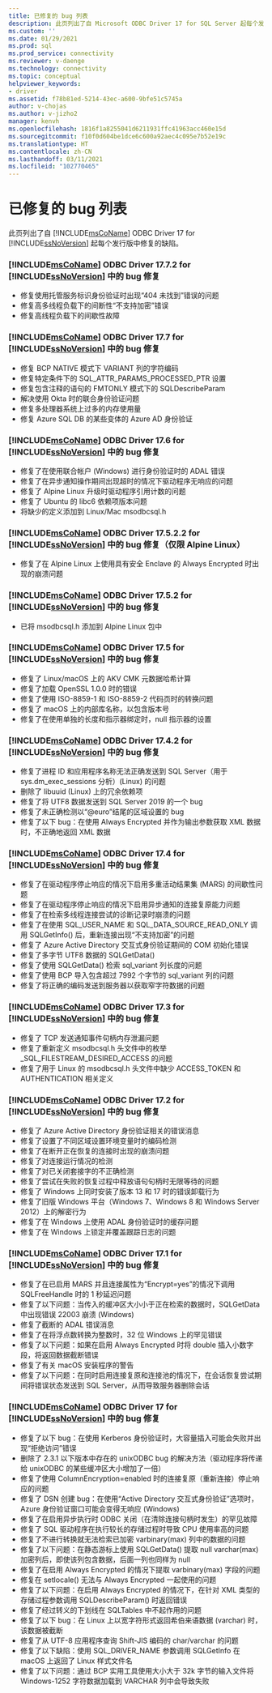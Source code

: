 ```yaml
---
title: 已修复的 bug 列表
description: 此页列出了自 Microsoft ODBC Driver 17 for SQL Server 起每个发行版中修复的缺陷。
ms.custom: ''
ms.date: 01/29/2021
ms.prod: sql
ms.prod_service: connectivity
ms.reviewer: v-daenge
ms.technology: connectivity
ms.topic: conceptual
helpviewer_keywords:
- driver
ms.assetid: f78b81ed-5214-43ec-a600-9bfe51c5745a
author: v-chojas
ms.author: v-jizho2
manager: kenvh
ms.openlocfilehash: 1816f1a8255041d6211931ffc41963acc460e15d
ms.sourcegitcommit: f10f0d604be1dce6c600a92aec4c095e7b52e19c
ms.translationtype: HT
ms.contentlocale: zh-CN
ms.lasthandoff: 03/11/2021
ms.locfileid: "102770465"
---
```

# <a name="list-of-bugs-fixed"></a>已修复的 bug 列表

此页列出了自 [!INCLUDE[msCoName](../../includes/msconame_md.md)] ODBC Driver 17 for [!INCLUDE[ssNoVersion](../../includes/ssnoversion-md.md)] 起每个发行版中修复的缺陷。

### <a name="bug-fixes-in-the-msconame-odbc-driver-1772-for-ssnoversion"></a>[!INCLUDE[msCoName](../../includes/msconame_md.md)] ODBC Driver 17.7.2 for [!INCLUDE[ssNoVersion](../../includes/ssnoversion-md.md)] 中的 bug 修复

- 修复使用托管服务标识身份验证时出现“404 未找到”错误的问题
- 修复高多线程负载下的间断性“不支持加密”错误
- 修复高线程负载下的间歇性故障

### <a name="bug-fixes-in-the-msconame-odbc-driver-177-for-ssnoversion"></a>[!INCLUDE[msCoName](../../includes/msconame_md.md)] ODBC Driver 17.7 for [!INCLUDE[ssNoVersion](../../includes/ssnoversion-md.md)] 中的 bug 修复

- 修复 BCP NATIVE 模式下 VARIANT 列的字符编码
- 修复特定条件下的 SQL_ATTR_PARAMS_PROCESSED_PTR 设置
- 修复包含注释的语句的 FMTONLY 模式下的 SQLDescribeParam
- 解决使用 Okta 时的联合身份验证问题
- 修复多处理器系统上过多的内存使用量
- 修复 Azure SQL DB 的某些变体的 Azure AD 身份验证

### <a name="bug-fixes-in-the-msconame-odbc-driver-176-for-ssnoversion"></a>[!INCLUDE[msCoName](../../includes/msconame_md.md)] ODBC Driver 17.6 for [!INCLUDE[ssNoVersion](../../includes/ssnoversion-md.md)] 中的 bug 修复

- 修复了在使用联合帐户 (Windows) 进行身份验证时的 ADAL 错误
- 修复了在异步通知操作期间出现超时的情况下驱动程序无响应的问题
- 修复了 Alpine Linux 升级时驱动程序引用计数的问题
- 修复了 Ubuntu 的 libc6 依赖项版本问题
- 将缺少的定义添加到 Linux/Mac msodbcsql.h

### <a name="bug-fixes-in-the-msconame-odbc-driver-17522-for-ssnoversion-alpine-linux-only"></a>[!INCLUDE[msCoName](../../includes/msconame_md.md)] ODBC Driver 17.5.2.2 for [!INCLUDE[ssNoVersion](../../includes/ssnoversion-md.md)] 中的 bug 修复（仅限 Alpine Linux）

- 修复了在 Alpine Linux 上使用具有安全 Enclave 的 Always Encrypted 时出现的崩溃问题

### <a name="bug-fixes-in-the-msconame-odbc-driver-1752-for-ssnoversion"></a>[!INCLUDE[msCoName](../../includes/msconame_md.md)] ODBC Driver 17.5.2 for [!INCLUDE[ssNoVersion](../../includes/ssnoversion-md.md)] 中的 bug 修复

- 已将 msodbcsql.h 添加到 Alpine Linux 包中

### <a name="bug-fixes-in-the-msconame-odbc-driver-175-for-ssnoversion"></a>[!INCLUDE[msCoName](../../includes/msconame_md.md)] ODBC Driver 17.5 for [!INCLUDE[ssNoVersion](../../includes/ssnoversion-md.md)] 中的 bug 修复

- 修复了 Linux/macOS 上的 AKV CMK 元数据哈希计算
- 修复了加载 OpenSSL 1.0.0 时的错误
- 修复了使用 ISO-8859-1 和 ISO-8859-2 代码页时的转换问题
- 修复了 macOS 上的内部库名称，以包含版本号
- 修复了在使用单独的长度和指示器绑定时，null 指示器的设置

### <a name="bug-fixes-in-the-msconame-odbc-driver-1742-for-ssnoversion"></a>[!INCLUDE[msCoName](../../includes/msconame_md.md)] ODBC Driver 17.4.2 for [!INCLUDE[ssNoVersion](../../includes/ssnoversion-md.md)] 中的 bug 修复

 - 修复了进程 ID 和应用程序名称无法正确发送到 SQL Server（用于 sys.dm_exec_sessions 分析）(Linux) 的问题
 - 删除了 libuuid (Linux) 上的冗余依赖项
 - 修复了将 UTF8 数据发送到 SQL Server 2019 的一个 bug
 - 修复了未正确检测以“@euro”结尾的区域设置的 bug
 - 修复了以下 bug：在使用 Always Encrypted 并作为输出参数获取 XML 数据时，不正确地返回 XML 数据

### <a name="bug-fixes-in-the-msconame-odbc-driver-174-for-ssnoversion"></a>[!INCLUDE[msCoName](../../includes/msconame_md.md)] ODBC Driver 17.4 for [!INCLUDE[ssNoVersion](../../includes/ssnoversion-md.md)] 中的 bug 修复

- 修复了在驱动程序停止响应的情况下启用多重活动结果集 (MARS) 的间歇性问题
- 修复了在驱动程序停止响应的情况下启用异步通知的连接复原能力问题
- 修复了在检索多线程连接尝试的诊断记录时崩溃的问题
- 修复了在使用 SQL_USER_NAME 和 SQL_DATA_SOURCE_READ_ONLY 调用 SQLGetInfo() 后，重新连接出现“不支持加密”的问题
- 修复了 Azure Active Directory 交互式身份验证期间的 COM 初始化错误
- 修复了多字节 UTF8 数据的 SQLGetData()
- 修复了使用 SQLGetData() 检索 sql_variant 列长度的问题
- 修复了使用 BCP 导入包含超过 7992 个字节的 sql_variant 列的问题
- 修复了将正确的编码发送到服务器以获取窄字符数据的问题

### <a name="bug-fixes-in-the-msconame-odbc-driver-173-for-ssnoversion"></a>[!INCLUDE[msCoName](../../includes/msconame_md.md)] ODBC Driver 17.3 for [!INCLUDE[ssNoVersion](../../includes/ssnoversion-md.md)] 中的 bug 修复

- 修复了 TCP 发送通知事件句柄内存泄漏问题
- 修复了重新定义 msodbcsql.h 头文件中的枚举 _SQL_FILESTREAM_DESIRED_ACCESS 的问题
- 修复了用于 Linux 的 msodbcsql.h 头文件中缺少 ACCESS_TOKEN 和 AUTHENTICATION 相关定义

### <a name="bug-fixes-in-the-msconame-odbc-driver-172-for-ssnoversion"></a>[!INCLUDE[msCoName](../../includes/msconame_md.md)] ODBC Driver 17.2 for [!INCLUDE[ssNoVersion](../../includes/ssnoversion-md.md)] 中的 bug 修复

- 修复了 Azure Active Directory 身份验证相关的错误消息
- 修复了设置了不同区域设置环境变量时的编码检测
- 修复了在断开正在恢复的连接时出现的崩溃问题
- 修复了对连接运行情况的检测
- 修复了对已关闭套接字的不正确检测
- 修复了尝试在失败的恢复过程中释放语句句柄时无限等待的问题
- 修复了 Windows 上同时安装了版本 13 和 17 时的错误卸载行为
- 修复了旧版 Windows 平台（Windows 7、Windows 8 和 Windows Server 2012）上的解密行为
- 修复了在 Windows 上使用 ADAL 身份验证时的缓存问题
- 修复了在 Windows 上锁定并覆盖跟踪日志的问题

### <a name="bug-fixes-in-the-msconame-odbc-driver-171-for-ssnoversion"></a>[!INCLUDE[msCoName](../../includes/msconame_md.md)] ODBC Driver 17.1 for [!INCLUDE[ssNoVersion](../../includes/ssnoversion-md.md)] 中的 bug 修复

- 修复了在已启用 MARS 并且连接属性为“Encrypt=yes”的情况下调用 SQLFreeHandle 时的 1 秒延迟问题
- 修复了以下问题：当传入的缓冲区大小小于正在检索的数据时，SQLGetData 中出现错误 22003 崩溃 (Windows)
- 修复了截断的 ADAL 错误消息
- 修复了在将浮点数转换为整数时，32 位 Windows 上的罕见错误
- 修复了以下问题：如果在启用 Always Encrypted 时将 double 插入小数字段，将返回数据截断错误
- 修复了有关 macOS 安装程序的警告
- 修复了以下问题：在同时启用连接复原和连接池的情况下，在会话恢复尝试期间将错误状态发送到 SQL Server，从而导致服务器删除会话

### <a name="bug-fixes-in-the-msconame-odbc-driver-17-for-ssnoversion"></a>[!INCLUDE[msCoName](../../includes/msconame_md.md)] ODBC Driver 17 for [!INCLUDE[ssNoVersion](../../includes/ssnoversion-md.md)] 中的 bug 修复

- 修复了以下 bug：在使用 Kerberos 身份验证时，大容量插入可能会失败并出现“拒绝访问”错误
- 删除了 2.3.1 以下版本中存在的 unixODBC bug 的解决方法（驱动程序将传递给 unixODBC 的某些缓冲区大小增加了一倍）
- 修复了使用 ColumnEncryption=enabled 时的连接复原（重新连接）停止响应的问题
- 修复了 DSN 创建 bug：在使用“Active Directory 交互式身份验证”选项时，Azure 身份验证窗口可能会变得无响应 (Windows)
- 修复了在启用异步执行时 ODBC 关闭（在清除连接句柄时发生）的罕见故障
- 修复了 SQL 驱动程序在执行较长的存储过程时导致 CPU 使用率高的问题
- 修复了不进行转换就无法检索已加密 varbinary(max) 列中的数据的问题
- 修复了以下问题：在静态游标上使用 SQLGetData() 提取 null varchar(max) 加密列后，即使该列包含数据，后面一列也同样为 null
- 修复了在启用 Always Encrypted 的情况下提取 varbinary(max) 字段的问题
- 修复在 setlocale() 无法与 Always Encrypted 一起使用的问题
- 修复了以下问题：在启用 Always Encrypted 的情况下，在针对 XML 类型的存储过程参数调用 SQLDescribeParam() 时返回错误
- 修复了经过转义的下划线在 SQLTables 中不起作用的问题
- 修复了以下 bug：在 Linux 上以宽字符形式返回希伯来语数据 (varchar) 时，该数据被截断
- 修复了从 UTF-8 应用程序查询 Shift-JIS 编码的 char/varchar 的问题
- 修复了以下缺陷：使用 SQL_DRIVER_NAME 参数调用 SQLGetInfo 在 macOS 上返回了 Linux 样式文件名
- 修复了以下问题：通过 BCP 实用工具使用大小大于 32k 字节的输入文件将 Windows-1252 字符数据加载到 VARCHAR 列中会导致失败
